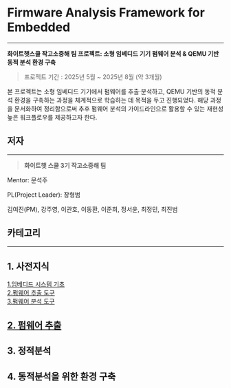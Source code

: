 # Firmware Analysis Framework for Embedded

---

**화이트햇스쿨 작고소중해 팀 프로젝트: 소형 임베디드 기기 펌웨어 분석 & QEMU 기반 동적 분석 환경 구축**

> 프로젝트 기간 : 2025년 5월 ~ 2025년 8월 (약 3개월)
> 

본 프로젝트는 소형 임베디드 기기에서 펌웨어를 추출·분석하고, QEMU 기반의 동적 분석 환경을 구축하는 과정을 체계적으로 학습하는 데 목적을 두고 진행되었다. 해당 과정을 문서화하여 정리함으로써 추후 펌웨어 분석의 가이드라인으로 활용할 수 있는 재현성 높은 워크플로우를 제공하고자 한다.

## 저자

---

> **화이트햇 스쿨 3기 작고소중해 팀**
> 

Mentor: 문석주

PL(Project Leader): 장형범

김여진(PM), 강주영, 이관호, 이동환, 이준희, 정서윤, 최정민, 최진범

## 카테고리

---

## 1. 사전지식
[1.임베디드 시스템 기초](1%20사전지식/1%20임베디드%20시스템%20기초/README.md)<br>
[2.펌웨어 추출 도구](1%20사전지식/2%20펌웨어%20추출%20도구/README.md)<br>
[3.펌웨어 분석 도구](1%20사전지식/3%20펌웨어%20분석%20도구/README.md)


## [2. 펌웨어 추출](2%20펌웨어%20추출/README.md)


## 3. 정적분석


## 4. 동적분석을 위한 환경 구축
